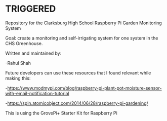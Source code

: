 # TRIGGERED

Repository for the Clarksburg High School Raspberry Pi Garden Monitoring System 

Goal: create a monitoring and self-irrigating system for one system in the CHS Greenhouse.

Written and maintained by:

-Rahul Shah


Future developers can use these resources that I found relevant while making this:

-https://www.modmypi.com/blog/raspberry-pi-plant-pot-moisture-sensor-with-email-notification-tutorial

-https://spin.atomicobject.com/2014/06/28/raspberry-pi-gardening/


This is using the GrovePi+ Starter Kit for Raspberry Pi
